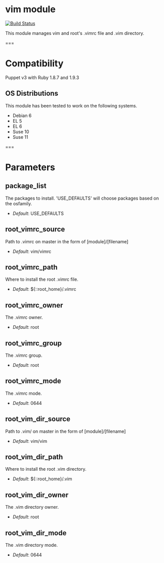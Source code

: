 # vim module #

[![Build Status](
https://api.travis-ci.org/ghoneycutt/puppet-module-vim.png?branch=master)](https://travis-ci.org/ghoneycutt/puppet-module-vim)

This module manages vim and root's .vimrc file and .vim directory.

===

# Compatibility #

Puppet v3 with Ruby 1.8.7 and 1.9.3

## OS Distributions ##

This module has been tested to work on the following systems.

* Debian 6
* EL 5
* EL 6
* Suse 10
* Suse 11

===

# Parameters #

package_list
------------
The packages to install. 'USE_DEFAULTS' will choose packages based on the osfamily.

- *Default*: USE_DEFAULTS

root_vimrc_source
-----------------
Path to .vimrc on master in the form of [module]/[filename]

- *Default*: vim/vimrc

root_vimrc_path
---------------
Where to install the root .vimrc file.

- *Default*: ${::root_home}/.vimrc

root_vimrc_owner
----------------
The .vimrc owner.

- *Default*: root

root_vimrc_group
----------------
The .vimrc group.

- *Default*: root

root_vimrc_mode
---------------
The .vimrc mode.

- *Default*: 0644

root_vim_dir_source
-------------------
Path to .vim/ on master in the form of [module]/[filename]

- *Default*: vim/vim

root_vim_dir_path
-----------------
Where to install the root .vim directory.

- *Default*: ${::root_home}/.vim

root_vim_dir_owner
------------------
The .vim directory owner.

- *Default*: root

root_vim_dir_mode
-----------------
The .vim directory mode.

- *Default*: 0644
